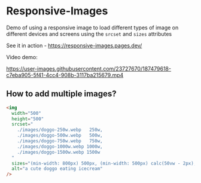 # Responsive-Images
Demo of using a responsive image to load different types of image on different devices and screens using the `srcset` and `sizes` attributes

See it in action - https://responsive-images.pages.dev/

Video demo:

https://user-images.githubusercontent.com/23727670/187479618-c7eba905-5f41-4cc4-908b-3117ba215679.mp4

## How to add multiple images?

```html
<img
  width="500"
  height="500"
  srcset="
    ./images/doggo-250w.webp   250w,
    ./images/doggo-500w.webp   500w,
    ./images/doggo-750w.webp   750w,
    ./images/doggo-1000w.webp 1000w,
    ./images/doggo-1500w.webp 1500w
  "
  sizes="(min-width: 800px) 500px, (min-width: 500px) calc(50vw - 2px), 100vw"
  alt="a cute doggo eating icecream"
/>
```
